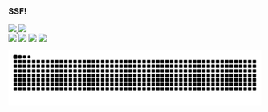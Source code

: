### SSF!
<div>
  <a href="https://github.com/gavuriiru">
  <img height="180em" src="https://github-readme-stats.vercel.app/api?username=gavuriiru&show_icons=true&theme=react&include_all_commits=true&count_private=true"/>
  <img height="180em" src="https://github-readme-stats.vercel.app/api/top-langs/?username=gavuriiru&layout=compact&langs_count=7&theme=react"/>
 </div>
 

 
<div> 
  <a href="https://www.youtube.com/channel/UCqlqEC7q37_fY51iXKuJtaw" target="_blank"><img src="https://img.shields.io/badge/YouTube-FF0000?style=for-the-badge&logo=youtube&logoColor=white" target="_blank"></a>
 	<a href="https://www.twitch.tv/gavuriiru" target="_blank"><img src="https://img.shields.io/badge/Twitch-9146FF?style=for-the-badge&logo=twitch&logoColor=white" target="_blank"></a>
 <a href="https://discord.gg/zaZCRwB" target="_blank"><img src="https://img.shields.io/badge/Discord-7289DA?style=for-the-badge&logo=discord&logoColor=white" target="_blank"></a> 
  <a href = "mailto:gavuriiru@gmail.com"><img src="https://img.shields.io/badge/-Gmail-%23333?style=for-the-badge&logo=gmail&logoColor=white" target="_blank"></a>
    
  ![Snake animation](https://github.com/gavuriiru/gavuriiru/blob/output/github-contribution-grid-snake.svg)
  </div>
